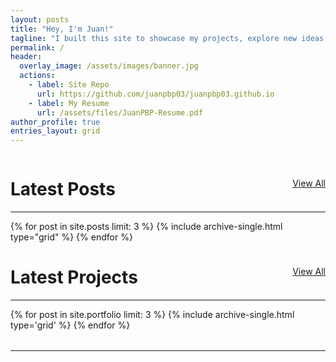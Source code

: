 ```yaml
---
layout: posts
title: "Hey, I'm Juan!"
tagline: "I built this site to showcase my projects, explore new ideas, and share my thoughts. It's part blog, part portfolio, and 100% me."
permalink: /
header:
  overlay_image: /assets/images/banner.jpg
  actions:
    - label: Site Repo
      url: https://github.com/juanpbp03/juanpbp03.github.io
    - label: My Resume
      url: /assets/files/JuanPBP-Resume.pdf
author_profile: true
entries_layout: grid
---
```


<div style="display: flex; justify-content: space-between; align-items: center;">
  <h1>Latest Posts</h1>
  <a href="/blog" class="btn btn--primary btn--small">View All</a>
</div>
<hr style="margin-top: 0;">
<section class="grid__wrapper">
  <div class="entries-grid" style="clear: both; overflow: hidden;">
    {% for post in site.posts limit: 3 %}
      {% include archive-single.html type="grid" %}
    {% endfor %}
  </div>
</section>


<div style="display: flex; justify-content: space-between; align-items: center;">
  <h1>Latest Projects</h1>
  <a href="/portfolio" class="btn btn--primary btn--small">View All</a>
</div>
<hr style="margin-top: 0;">
<section class="grid__wrapper">
  <div class="entries-grid" style="clear: both; overflow: hidden;">
    {% for post in site.portfolio limit: 3 %}
      {% include archive-single.html type='grid' %}
    {% endfor %}
  </div>
</section>
<hr style="margin: 2rem 0;">



